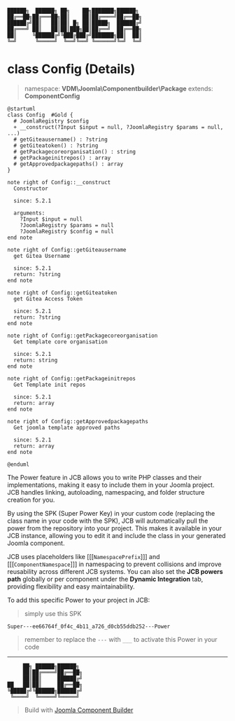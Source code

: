 ```
██████╗  ██████╗ ██╗    ██╗███████╗██████╗
██╔══██╗██╔═══██╗██║    ██║██╔════╝██╔══██╗
██████╔╝██║   ██║██║ █╗ ██║█████╗  ██████╔╝
██╔═══╝ ██║   ██║██║███╗██║██╔══╝  ██╔══██╗
██║     ╚██████╔╝╚███╔███╔╝███████╗██║  ██║
╚═╝      ╚═════╝  ╚══╝╚══╝ ╚══════╝╚═╝  ╚═╝
```
# class Config (Details)
> namespace: **VDM\Joomla\Componentbuilder\Package**
> extends: **ComponentConfig**

```uml
@startuml
class Config  #Gold {
  # JoomlaRegistry $config
  + __construct(?Input $input = null, ?JoomlaRegistry $params = null, ...)
  # getGiteausername() : ?string
  # getGiteatoken() : ?string
  # getPackagecoreorganisation() : string
  # getPackageinitrepos() : array
  # getApprovedpackagepaths() : array
}

note right of Config::__construct
  Constructor

  since: 5.2.1
  
  arguments:
    ?Input $input = null
    ?JoomlaRegistry $params = null
    ?JoomlaRegistry $config = null
end note

note right of Config::getGiteausername
  get Gitea Username

  since: 5.2.1
  return: ?string
end note

note right of Config::getGiteatoken
  get Gitea Access Token

  since: 5.2.1
  return: ?string
end note

note right of Config::getPackagecoreorganisation
  Get template core organisation

  since: 5.2.1
  return: string
end note

note right of Config::getPackageinitrepos
  Get Template init repos

  since: 5.2.1
  return: array
end note

note right of Config::getApprovedpackagepaths
  Get joomla template approved paths

  since: 5.2.1
  return: array
end note
 
@enduml
```

The Power feature in JCB allows you to write PHP classes and their implementations, making it easy to include them in your Joomla project. JCB handles linking, autoloading, namespacing, and folder structure creation for you.

By using the SPK (Super Power Key) in your custom code (replacing the class name in your code with the SPK), JCB will automatically pull the power from the repository into your project. This makes it available in your JCB instance, allowing you to edit it and include the class in your generated Joomla component.

JCB uses placeholders like [[[`NamespacePrefix`]]] and [[[`ComponentNamespace`]]] in namespacing to prevent collisions and improve reusability across different JCB systems. You can also set the **JCB powers path** globally or per component under the **Dynamic Integration** tab, providing flexibility and easy maintainability.

To add this specific Power to your project in JCB:

> simply use this SPK
```
Super---ee66764f_0f4c_4b11_a726_d0cb55ddb252---Power
```
> remember to replace the `---` with `___` to activate this Power in your code

---
```
     ██╗ ██████╗██████╗
     ██║██╔════╝██╔══██╗
     ██║██║     ██████╔╝
██   ██║██║     ██╔══██╗
╚█████╔╝╚██████╗██████╔╝
 ╚════╝  ╚═════╝╚═════╝
```
> Build with [Joomla Component Builder](https://git.vdm.dev/joomla/Component-Builder)

